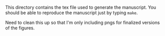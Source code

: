 This directory contains the tex file used to generate the 
manuscript. You should be able to reproduce the manuscript
just by typing `make`.

Need to clean this up so that I'm only including pngs for
finalized versions of the figures. 